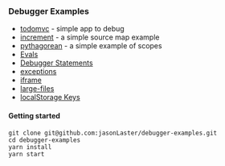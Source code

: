 ### Debugger Examples

* [todomvc](./examples/todomvc) - simple app to debug
* [increment](./examples/increment) - a simple source map example
* [pythagorean](./examples/pythagorean) - a simple example of scopes
* [Evals](./examples/evals.html)
* [Debugger Statements](./examples/debugger-statements.html)
* [exceptions](./examples/exceptions.html)
* [iframe](./examples/iframe.html)
* [large-files](./examples/large-files.html)
* [localStorage Keys](./examples/localstorage-keys.html)

#### Getting started

```
git clone git@github.com:jasonLaster/debugger-examples.git
cd debugger-examples
yarn install
yarn start
```
